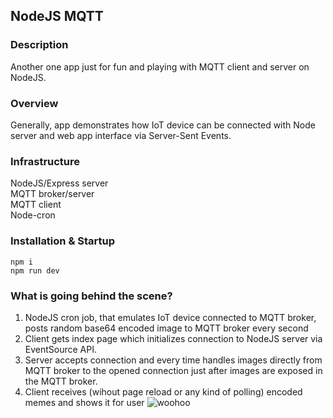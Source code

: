 ## NodeJS MQTT

### Description

Another one app just for fun and playing with MQTT client and server on NodeJS.

### Overview

Generally, app demonstrates how IoT device can be connected with Node server and web app interface via Server-Sent Events.

### Infrastructure

NodeJS/Express server <br>
MQTT broker/server <br>
MQTT client <br>
Node-cron <br>

### Installation & Startup

```
npm i
npm run dev
```

### What is going behind the scene?

1. NodeJS cron job, that emulates IoT device connected to MQTT broker, posts random base64 encoded image to MQTT broker every second
2. Client gets index page which initializes connection to NodeJS server via EventSource API.
3. Server accepts connection and every time handles images directly from MQTT broker to the opened connection just after images are exposed in the MQTT broker.
4. Client receives (wihout page reload or any kind of polling) encoded memes and shows it for user
   ![woohoo](https://user-images.githubusercontent.com/27147054/184895199-e31254ed-2306-49c9-8d77-e19ce9a380ac.gif)
